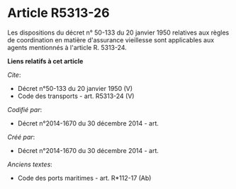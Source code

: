 # Article R5313-26

Les dispositions du décret n° 50-133 du 20 janvier 1950 relatives aux règles de coordination en matière d'assurance
vieillesse sont applicables aux agents mentionnés à l'article R. 5313-24.

**Liens relatifs à cet article**

_Cite_:

  - Décret n°50-133 du 20 janvier 1950 (V)
  - Code des transports - art. R5313-24 (V)

_Codifié par_:

  - Décret n°2014-1670 du 30 décembre 2014 - art.

_Créé par_:

  - Décret n°2014-1670 du 30 décembre 2014 - art.

_Anciens textes_:

  - Code des ports maritimes - art. R*112-17 (Ab)

